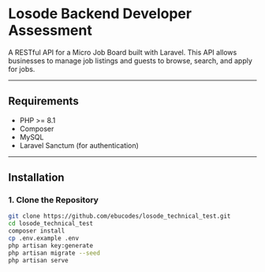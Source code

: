 # Losode Backend Developer Assessment

A RESTful API for a Micro Job Board built with Laravel. This API allows businesses to manage job listings and guests to browse, search, and apply for jobs.

---

## Requirements

- PHP >= 8.1
- Composer
- MySQL
- Laravel Sanctum (for authentication)

---

## Installation

### 1. Clone the Repository

```bash
git clone https://github.com/ebucodes/losode_technical_test.git
cd losode_technical_test
composer install
cp .env.example .env
php artisan key:generate
php artisan migrate --seed
php artisan serve
